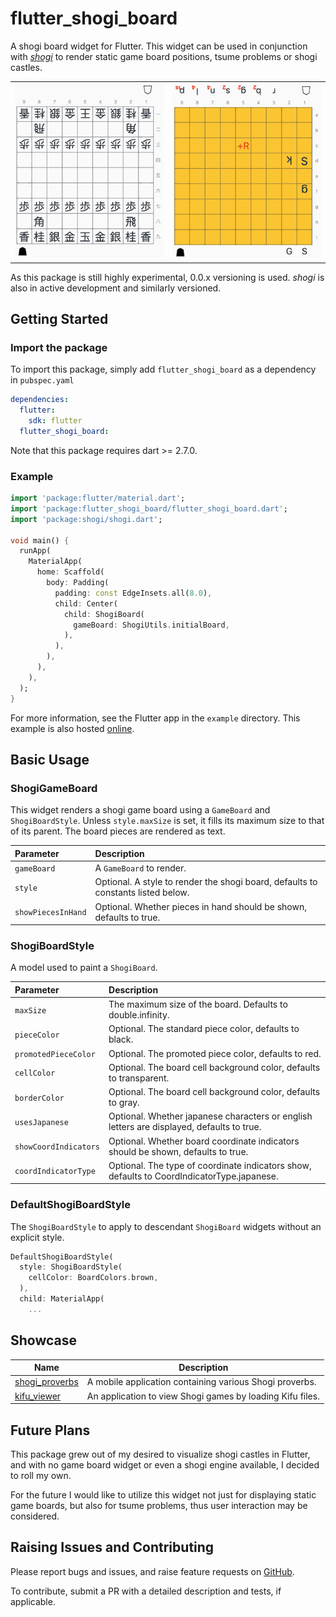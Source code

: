 # flutter_shogi_board

A shogi board widget for Flutter. This widget can be used in conjunction with [*shogi*](https://pub.dev/packages/shogi) to render static game board positions, tsume problems or shogi castles.

|                              |                              |
|:-----------------------------|:-----------------------------|
| ![](docs/screenshots/01.png) | ![](docs/screenshots/02.png) |

As this package is still highly experimental, 0.0.x versioning is used. *shogi* is also in active development and similarly versioned.

## Getting Started

### Import the package

To import this package, simply add `flutter_shogi_board` as a dependency in `pubspec.yaml`

```yaml
dependencies:
  flutter:
    sdk: flutter
  flutter_shogi_board:
```

Note that this package requires dart >= 2.7.0.

### Example

```dart
import 'package:flutter/material.dart';
import 'package:flutter_shogi_board/flutter_shogi_board.dart';
import 'package:shogi/shogi.dart';

void main() {
  runApp(
    MaterialApp(
      home: Scaffold(
        body: Padding(
          padding: const EdgeInsets.all(8.0),
          child: Center(
            child: ShogiBoard(
              gameBoard: ShogiUtils.initialBoard,
            ),
          ),
        ),
      ),
    ),
  );
}
```

For more information, see the Flutter app in the `example` directory. This example is also hosted [online](http://defuncart.com/flutter_shogi_board/).

## Basic Usage

### ShogiGameBoard

This widget renders a shogi game board using a `GameBoard` and `ShogiBoardStyle`. Unless `style.maxSize` is set, it fills its maximum size to that of its parent. The board pieces are rendered as text.

| Parameter             | Description                                                                                |
|:----------------------|:-------------------------------------------------------------------------------------------|
| `gameBoard`           | A `GameBoard` to render.                                                                   |
| `style`               | Optional. A style to render the shogi board, defaults to constants listed below.           |
| `showPiecesInHand`    | Optional. Whether pieces in hand should be shown, defaults to true.                        |

### ShogiBoardStyle

A model used to paint a `ShogiBoard`.

| Parameter             | Description                                                                                |
|:----------------------|:-------------------------------------------------------------------------------------------|
| `maxSize`             | The maximum size of the board. Defaults to double.infinity.                                |
| `pieceColor`          | Optional. The standard piece color, defaults to black.                                     |
| `promotedPieceColor`  | Optional. The promoted piece color, defaults to red.                                       |
| `cellColor`           | Optional. The board cell background color, defaults to transparent.                        |
| `borderColor`         | Optional. The board cell background color, defaults to gray.                               |
| `usesJapanese`        | Optional. Whether japanese characters or english letters are displayed, defaults to true.  |
| `showCoordIndicators` | Optional. Whether board coordinate indicators should be shown, defaults to true.           |
| `coordIndicatorType`  | Optional. The type of coordinate indicators show, defaults to CoordIndicatorType.japanese. |

### DefaultShogiBoardStyle

The `ShogiBoardStyle` to apply to descendant `ShogiBoard` widgets without an explicit style.

```dart
DefaultShogiBoardStyle(
  style: ShogiBoardStyle(
    cellColor: BoardColors.brown,
  ),
  child: MaterialApp(
    ...
```

## Showcase

| Name                                                          | Description                                               |
| ------------------------------------------------------------- | --------------------------------------------------------- |
| [shogi_proverbs](https://github.com/defuncart/shogi_proverbs) | A mobile application containing various Shogi proverbs.   |
| [kifu_viewer](https://github.com/defuncart/kifu_viewer)       | An application to view Shogi games by loading Kifu files. |

## Future Plans

This package grew out of my desired to visualize shogi castles in Flutter, and with no game board widget or even a shogi engine available, I decided to roll my own.

For the future I would like to utilize this widget not just for displaying static game boards, but also for tsume problems, thus user interaction may be considered.

## Raising Issues and Contributing

Please report bugs and issues, and raise feature requests on [GitHub](https://github.com/defuncart/flutter_shogi_board/issues).

To contribute, submit a PR with a detailed description and tests, if applicable.
